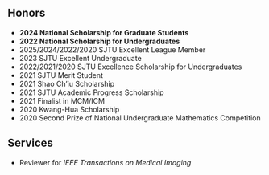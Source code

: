 ## Honors
- **2024 National Scholarship for Graduate Students**
- **2022 National Scholarship for Undergraduates**
- 2025/2024/2022/2020 SJTU Excellent League Member
- 2023 SJTU Excellent Undergraduate
- 2022/2021/2020 SJTU Excellence Scholarship for Undergraduates
- 2021 SJTU Merit Student
- 2021 Shao Ch’iu Scholarship
- 2021 SJTU Academic Progress Scholarship
- 2021 Finalist in MCM/ICM
- 2020 Kwang-Hua Scholarship
- 2020 Second Prize of National Undergraduate Mathematics Competition

## Services
- Reviewer for _IEEE Transactions on Medical Imaging_

